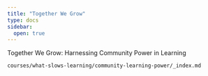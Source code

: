 ```yaml
---
title: "Together We Grow"
type: docs
sidebar:
  open: true
---
```


Together We Grow: Harnessing Community Power in Learning

```
courses/what-slows-learning/community-learning-power/_index.md
```

